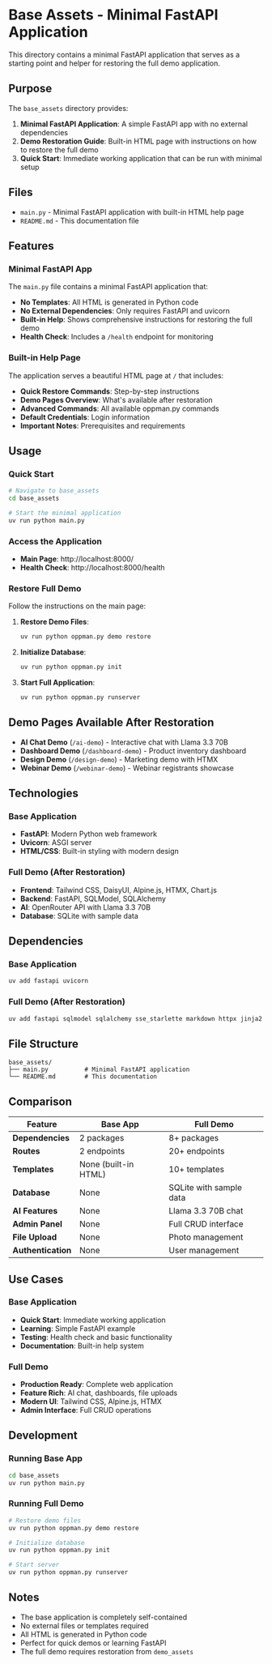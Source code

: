 # Base Assets - Minimal FastAPI Application

This directory contains a minimal FastAPI application that serves as a starting point and helper for restoring the full demo application.

## Purpose

The `base_assets` directory provides:

1. **Minimal FastAPI Application**: A simple FastAPI app with no external dependencies
2. **Demo Restoration Guide**: Built-in HTML page with instructions on how to restore the full demo
3. **Quick Start**: Immediate working application that can be run with minimal setup

## Files

- `main.py` - Minimal FastAPI application with built-in HTML help page
- `README.md` - This documentation file

## Features

### Minimal FastAPI App

The `main.py` file contains a minimal FastAPI application that:

- **No Templates**: All HTML is generated in Python code
- **No External Dependencies**: Only requires FastAPI and uvicorn
- **Built-in Help**: Shows comprehensive instructions for restoring the full demo
- **Health Check**: Includes a `/health` endpoint for monitoring

### Built-in Help Page

The application serves a beautiful HTML page at `/` that includes:

- **Quick Restore Commands**: Step-by-step instructions
- **Demo Pages Overview**: What's available after restoration
- **Advanced Commands**: All available oppman.py commands
- **Default Credentials**: Login information
- **Important Notes**: Prerequisites and requirements

## Usage

### Quick Start

```bash
# Navigate to base_assets
cd base_assets

# Start the minimal application
uv run python main.py
```

### Access the Application

- **Main Page**: http://localhost:8000/
- **Health Check**: http://localhost:8000/health

### Restore Full Demo

Follow the instructions on the main page:

1. **Restore Demo Files**:
   ```bash
   uv run python oppman.py demo restore
   ```

2. **Initialize Database**:
   ```bash
   uv run python oppman.py init
   ```

3. **Start Full Application**:
   ```bash
   uv run python oppman.py runserver
   ```

## Demo Pages Available After Restoration

- **AI Chat Demo** (`/ai-demo`) - Interactive chat with Llama 3.3 70B
- **Dashboard Demo** (`/dashboard-demo`) - Product inventory dashboard
- **Design Demo** (`/design-demo`) - Marketing demo with HTMX
- **Webinar Demo** (`/webinar-demo`) - Webinar registrants showcase

## Technologies

### Base Application
- **FastAPI**: Modern Python web framework
- **Uvicorn**: ASGI server
- **HTML/CSS**: Built-in styling with modern design

### Full Demo (After Restoration)
- **Frontend**: Tailwind CSS, DaisyUI, Alpine.js, HTMX, Chart.js
- **Backend**: FastAPI, SQLModel, SQLAlchemy
- **AI**: OpenRouter API with Llama 3.3 70B
- **Database**: SQLite with sample data

## Dependencies

### Base Application
```bash
uv add fastapi uvicorn
```

### Full Demo (After Restoration)
```bash
uv add fastapi sqlmodel sqlalchemy sse_starlette markdown httpx jinja2
```

## File Structure

```
base_assets/
├── main.py          # Minimal FastAPI application
└── README.md        # This documentation
```

## Comparison

| Feature | Base App | Full Demo |
|---------|----------|-----------|
| **Dependencies** | 2 packages | 8+ packages |
| **Routes** | 2 endpoints | 20+ endpoints |
| **Templates** | None (built-in HTML) | 10+ templates |
| **Database** | None | SQLite with sample data |
| **AI Features** | None | Llama 3.3 70B chat |
| **Admin Panel** | None | Full CRUD interface |
| **File Upload** | None | Photo management |
| **Authentication** | None | User management |

## Use Cases

### Base Application
- **Quick Start**: Immediate working application
- **Learning**: Simple FastAPI example
- **Testing**: Health check and basic functionality
- **Documentation**: Built-in help system

### Full Demo
- **Production Ready**: Complete web application
- **Feature Rich**: AI chat, dashboards, file uploads
- **Modern UI**: Tailwind CSS, Alpine.js, HTMX
- **Admin Interface**: Full CRUD operations

## Development

### Running Base App
```bash
cd base_assets
uv run python main.py
```

### Running Full Demo
```bash
# Restore demo files
uv run python oppman.py demo restore

# Initialize database
uv run python oppman.py init

# Start server
uv run python oppman.py runserver
```

## Notes

- The base application is completely self-contained
- No external files or templates required
- All HTML is generated in Python code
- Perfect for quick demos or learning FastAPI
- The full demo requires restoration from `demo_assets`
